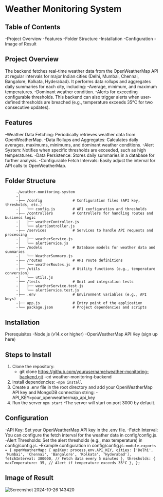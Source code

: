# Weather Monitoring System
## Table of Contents
   -Project Overview
   -Features
   -Folder Structure
   -Installation
   -Configuration
   -Image of Result
## Project Overview
   The backend fetches real-time weather data from the OpenWeatherMap API at regular intervals for major Indian cities (Delhi, Mumbai, Chennai, Bangalore, Kolkata, Hyderabad).
   It performs data rollups and aggregates daily summaries for each city, including:
      -Average, minimum, and maximum temperatures.
      -Dominant weather condition.
      -Alerts for exceeding configurable thresholds.
   This backend can also trigger alerts when user-defined thresholds are breached (e.g., temperature exceeds 35°C for two consecutive updates).

## Features
   -Weather Data Fetching: Periodically retrieves weather data from OpenWeatherMap.
   -Data Rollups and Aggregates: Calculates daily averages, maximums, minimums, and dominant weather conditions.
   -Alert System: Notifies when specific thresholds are exceeded, such as high temperatures.
   -Data Persistence: Stores daily summaries in a database for further analysis.
   -Configurable Fetch Intervals: Easily adjust the interval for API calls to OpenWeatherMap.

## Folder Structure
         -/weather-monitoring-system
         -│
         -├── /config              # Configuration files (API key, thresholds, etc.)
         -│   └── config.js        # API configuration and thresholds
         -├── /controllers         # Controllers for handling routes and business logic
         -│   ├── weatherController.js
         -│   └── alertController.js
         -├── /services            # Services to handle API requests and processing
         -│   ├── weatherService.js
         -│   └── alertService.js
         -├── /models              # Database models for weather data and summaries
         -│   └── WeatherSummary.js
         -├── /routes              # API route definitions
         -│   └── weatherRoutes.js
         -├── /utils               # Utility functions (e.g., temperature conversion)
         -│   └── utils.js
         -├── /tests               # Unit and integration tests
         -│   ├── weatherService.test.js
         -│   └── alertService.test.js
         -├── .env                 # Environment variables (e.g., API keys)
         -├── app.js               # Entry point of the application
         -└── package.json         # Project dependencies and scripts
## Installation
Prerequisites
   -Node.js (v14.x or higher)
   -OpenWeatherMap API Key (sign up here)
## Steps to Install
1. Clone the repository:
   - git clone https://github.com/yourusername/weather-monitoring-backend.git
   -cd weather-monitoring-backend
2. Install dependencies:
   -`npm install`
3. Create a .env file in the root directory and add your OpenWeatherMap API key and MongoDB connection string:
   -API_KEY=your_openweathermap_api_key
4. Run the server
      `npm start`
      -The server will start on port 3000 by default.
## Configuration
   -API Key: Set your OpenWeatherMap API key in the .env file.
   -Fetch Interval: You can configure the fetch interval for the weather data in config/config.js.
   -Alert Thresholds: Set the alert thresholds (e.g., max temperature) in config/config.js.
   -Example configuration in config/config.js:
   `module.exports = {
     openWeatherMap: {
       apiKey: process.env.API_KEY,
       cities: ['Delhi', 'Mumbai', 'Chennai', 'Bangalore', 'Kolkata', 'Hyderabad'],
       fetchInterval: 300000, // Fetch data every 5 minutes
     },
     thresholds: {
       maxTemperature: 35, // Alert if temperature exceeds 35°C
     },
   };`
## Image of Result
![Screenshot 2024-10-26 143420](https://github.com/user-attachments/assets/ff5bbe26-5109-4ba8-9199-5d3227875463)
